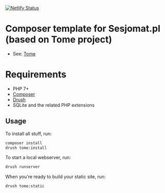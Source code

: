 [![Netlify Status](https://api.netlify.com/api/v1/badges/d872c478-90d3-4bf3-bcbc-dd29c0177a76/deploy-status)](https://app.netlify.com/sites/amazing-hawking-9983bb/deploys)

# Composer template for Sesjomat.pl (based on Tome project)

- See: [Tome](https://github.com/drupal-tome/tome-project)

# Requirements

- PHP 7+
- [Composer](https://getcomposer.org/)
- [Drush](https://github.com/drush-ops/drush-launcher#installation---phar)
- SQLite and the related PHP extensions

## Usage

To install all stuff, run:

```bash
composer install
drush tome:install
```

To start a local webserver, run:

```bash
drush runserver
```

When you're ready to build your static site, run:

```bash
drush tome:static
```